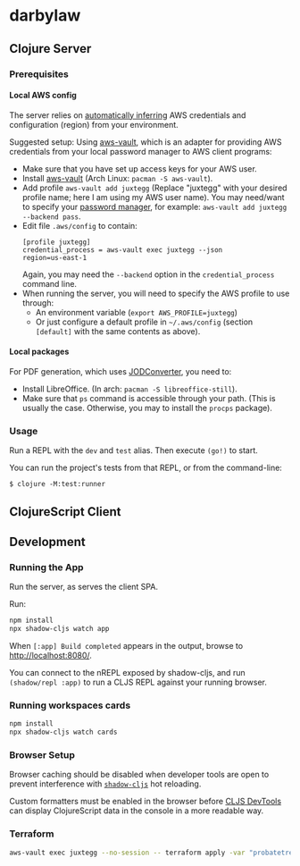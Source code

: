 # darbylaw

## Clojure Server

### Prerequisites

#### Local AWS config

The server relies on [automatically inferring](https://docs.aws.amazon.com/sdk-for-java/latest/developer-guide/credentials.html#credentials-default) AWS credentials and configuration (region) from your environment.

Suggested setup: Using [aws-vault](https://github.com/99designs/aws-vault), which is an adapter for providing AWS credentials from your local password manager to AWS client programs:
- Make sure that you have set up access keys for your AWS user.
- Install [aws-vault](https://github.com/99designs/aws-vault) (Arch Linux: `pacman -S aws-vault`). 
- Add profile `aws-vault add juxtegg` (Replace "juxtegg" with your desired profile name; here I am using my AWS user name). You may need/want to specify your [password manager](https://github.com/99designs/aws-vault#vaulting-backends), for example: `aws-vault add juxtegg --backend pass`.
- Edit file `.aws/config` to contain:
    ```
    [profile juxtegg]
    credential_process = aws-vault exec juxtegg --json
    region=us-east-1
    ```
    Again, you may need the `--backend` option in the `credential_process` command line.
- When running the server, you will need to specify the AWS profile to use through:
  - An environment variable (`export AWS_PROFILE=juxtegg`)
  - Or just configure a default profile in `~/.aws/config` (section `[default]` with the same contents as above).

#### Local packages

For PDF generation, which uses [JODConverter](https://github.com/sbraconnier/jodconverter), you need to:
- Install LibreOffice. (In arch: `pacman -S libreoffice-still`).
- Make sure that `ps` command is accessible through your path. (This is usually the case. Otherwise, you may to install the `procps` package).

### Usage

Run a REPL with the `dev` and `test` alias. Then execute `(go!)` to start.

You can run the project's tests from that REPL, or from the command-line:

    $ clojure -M:test:runner

## ClojureScript Client

## Development

### Running the App

Run the server, as serves the client SPA.

Run:
```sh
npm install
npx shadow-cljs watch app
```

When `[:app] Build completed` appears in the output, browse to
[http://localhost:8080/](http://localhost:8080/).

You can connect to the nREPL exposed by shadow-cljs, and run `(shadow/repl :app)` to run a CLJS REPL against your running browser.

### Running workspaces cards

```sh
npm install
npx shadow-cljs watch cards
```

### Browser Setup

Browser caching should be disabled when developer tools are open to prevent interference with
[`shadow-cljs`](https://github.com/thheller/shadow-cljs) hot reloading.

Custom formatters must be enabled in the browser before
[CLJS DevTools](https://github.com/binaryage/cljs-devtools) can display ClojureScript data in the
console in a more readable way.

### Terraform

```sh
aws-vault exec juxtegg --no-session -- terraform apply -var "probatetree_docker_tag=b3ef7a1b5d5c40d13783c905405ed13c4db91e47"
```